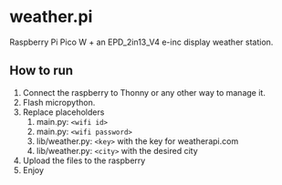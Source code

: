 # weather.pi

Raspberry Pi Pico W + an EPD_2in13_V4 e-inc display weather station. 

## How to run

1. Connect the raspberry to Thonny or any other way to manage it.
1. Flash micropython.
2. Replace placeholders
    1. main.py: `<wifi id>`
    2. main.py: `<wifi password>`
    3. lib/weather.py: `<key>` with the key for weatherapi.com
    4. lib/weather.py: `<city>` with the desired city
3. Upload the files to the raspberry
4. Enjoy
